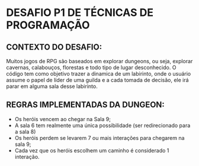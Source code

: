 # DESAFIO P1 DE TÉCNICAS DE PROGRAMAÇÃO

## CONTEXTO DO DESAFIO:

Muitos jogos de RPG são baseados em explorar dungeons, ou seja, explorar cavernas, calabouços, florestas e todo tipo de lugar desconhecido.
O código tem como objetivo trazer a dinamica de um labirinto, onde o usuário assume o papel de líder de uma guilda e a cada tomada de decisão,
ele irá parar em alguma sala desse labirinto. 

## REGRAS IMPLEMENTADAS DA DUNGEON:
- Os heróis vencem ao chegar na Sala 9;
- A sala 6 tem realmente uma única possibilidade (ser redirecionado para a sala 8)
- Os heróis perdem se levarem 7 ou mais interações para chegarem na sala 9;
- Cada vez que os heróis escolhem um caminho é considerado 1 interação.
